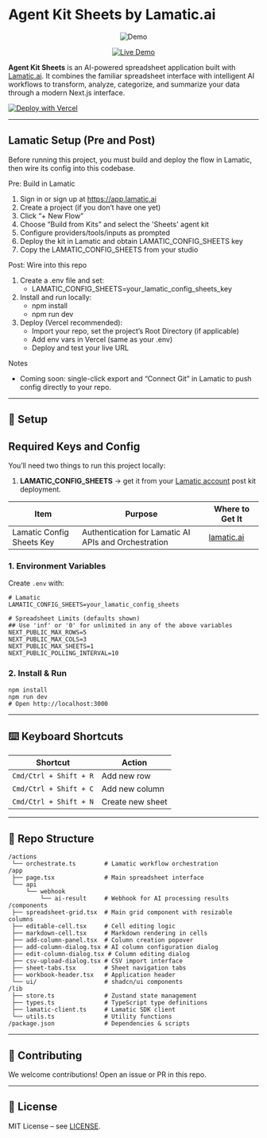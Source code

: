 # Agent Kit Sheets by Lamatic.ai

<p align="center">
  <img src="https://media1.giphy.com/media/v1.Y2lkPTc5MGI3NjExcmc5NmFnd2NuNDEzcmRiMmltcjFqdGdtbmRiYWUzdTI3NmRuNXZiZyZlcD12MV9pbnRlcm5hbF9naWZfYnlfaWQmY3Q9Zw/iTvwJK5Tema4GtJXwt/giphy.gif" alt="Demo" />
</p>

<p align="center">
  <a href="https://agent-kit-sheets.vercel.app" target="_blank">
    <img src="https://img.shields.io/badge/Live%20Demo-black?style=for-the-badge" alt="Live Demo" />
  </a>
</p>


**Agent Kit Sheets** is an AI-powered spreadsheet application built with [Lamatic.ai](https://lamatic.ai). It combines the familiar spreadsheet interface with intelligent AI workflows to transform, analyze, categorize, and summarize your data through a modern Next.js interface.

[![Deploy with Vercel](https://vercel.com/button)](https://vercel.com/new/clone?repository-url=https://github.com/Lamatic/AgentKit&root-directory=templates/embed/sheets&env=LAMATIC_CONFIG_SHEETS&envDescription=Your%20Lamatic%20Config%20Sheets%20key%20is%20required.&envLink=https://lamatic.ai/templates/agentkits/embed/agent-kit-embed-sheets)

---

## Lamatic Setup (Pre and Post)

Before running this project, you must build and deploy the flow in Lamatic, then wire its config into this codebase.

Pre: Build in Lamatic
1. Sign in or sign up at https://app.lamatic.ai  
2. Create a project (if you don’t have one yet)  
3. Click “+ New Flow”  
4. Choose “Build from Kits" and select the 'Sheets' agent kit
5. Configure providers/tools/inputs as prompted  
6. Deploy the kit in Lamatic and obtain LAMATIC_CONFIG_SHEETS key
7. Copy the LAMATIC_CONFIG_SHEETS from your studio

Post: Wire into this repo
1. Create a .env file and set:
   - LAMATIC_CONFIG_SHEETS=your_lamatic_config_sheets_key
3. Install and run locally:
   - npm install
   - npm run dev
4. Deploy (Vercel recommended):
   - Import your repo, set the project’s Root Directory (if applicable)
   - Add env vars in Vercel (same as your .env)
   - Deploy and test your live URL

Notes
- Coming soon: single-click export and “Connect Git” in Lamatic to push config directly to your repo.

---

## 🔑 Setup
## Required Keys and Config

You’ll need two things to run this project locally:  

1. **LAMATIC_CONFIG_SHEETS** → get it from your [Lamatic account](https://lamatic.ai) post kit deployment.


| Item              | Purpose                                      | Where to Get It                                 |
| ----------------- | -------------------------------------------- | ----------------------------------------------- |
| Lamatic Config Sheets Key  | Authentication for Lamatic AI APIs and Orchestration           | [lamatic.ai](https://lamatic.ai)                |

### 1. Environment Variables

Create `.env` with:

```
# Lamatic
LAMATIC_CONFIG_SHEETS=your_lamatic_config_sheets

# Spreadsheet Limits (defaults shown)
## Use 'inf' or '0' for unlimited in any of the above variables
NEXT_PUBLIC_MAX_ROWS=5
NEXT_PUBLIC_MAX_COLS=3
NEXT_PUBLIC_MAX_SHEETS=1
NEXT_PUBLIC_POLLING_INTERVAL=10
```

### 2. Install & Run

```
npm install
npm run dev
# Open http://localhost:3000
```

---

## ⌨️ Keyboard Shortcuts

| Shortcut                  | Action                    |
| ------------------------- | ------------------------- |
| `Cmd/Ctrl + Shift + R`    | Add new row               |
| `Cmd/Ctrl + Shift + C`    | Add new column            |
| `Cmd/Ctrl + Shift + N`    | Create new sheet          |

---

## 📂 Repo Structure

```
/actions
 └── orchestrate.ts        # Lamatic workflow orchestration
/app
 ├── page.tsx              # Main spreadsheet interface
 └── api
     └── webhook
         └── ai-result     # Webhook for AI processing results
/components
 ├── spreadsheet-grid.tsx  # Main grid component with resizable columns
 ├── editable-cell.tsx     # Cell editing logic
 ├── markdown-cell.tsx     # Markdown rendering in cells
 ├── add-column-panel.tsx  # Column creation popover
 ├── add-column-dialog.tsx # AI column configuration dialog
 ├── edit-column-dialog.tsx # Column editing dialog
 ├── csv-upload-dialog.tsx # CSV import interface
 ├── sheet-tabs.tsx        # Sheet navigation tabs
 ├── workbook-header.tsx   # Application header
 └── ui/                   # shadcn/ui components
/lib
 ├── store.ts              # Zustand state management
 ├── types.ts              # TypeScript type definitions
 ├── lamatic-client.ts     # Lamatic SDK client
 └── utils.ts              # Utility functions
/package.json              # Dependencies & scripts
```

---

## 🤝 Contributing

We welcome contributions! Open an issue or PR in this repo.

---

## 📜 License

MIT License – see [LICENSE](./LICENSE).